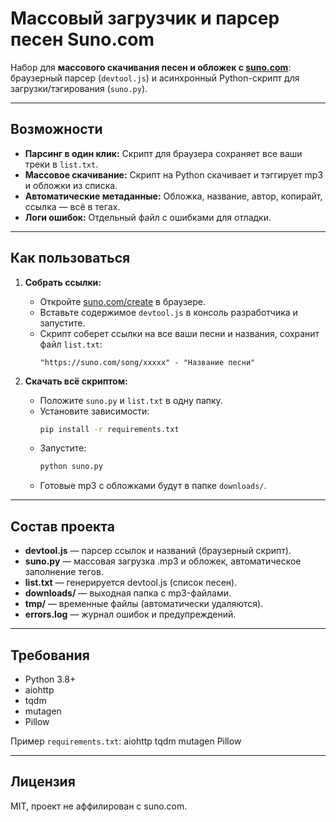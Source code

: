 # Массовый загрузчик и парсер песен Suno.com

Набор для **массового скачивания песен и обложек с [suno.com](https://suno.com/create)**:  
браузерный парсер (`devtool.js`) и асинхронный Python-скрипт для загрузки/тэгирования (`suno.py`).

---

## Возможности

- **Парсинг в один клик:** Скрипт для браузера сохраняет все ваши треки в `list.txt`.
- **Массовое скачивание:** Скрипт на Python скачивает и тэггирует mp3 и обложки из списка.
- **Автоматические метаданные:** Обложка, название, автор, копирайт, ссылка — всё в тегах.
- **Логи ошибок:** Отдельный файл с ошибками для отладки.

---

## Как пользоваться

1. **Собрать ссылки:**
   - Откройте [suno.com/create](https://suno.com/create) в браузере.
   - Вставьте содержимое `devtool.js` в консоль разработчика и запустите.
   - Скрипт соберет ссылки на все ваши песни и названия, сохранит файл `list.txt`:
     ```
     "https://suno.com/song/xxxxx" - "Название песни"
     ```

2. **Скачать всё скриптом:**
   - Положите `suno.py` и `list.txt` в одну папку.
   - Установите зависимости:
     ```bash
     pip install -r requirements.txt
     ```
   - Запустите:
     ```bash
     python suno.py
     ```
   - Готовые mp3 с обложками будут в папке `downloads/`.

---

## Состав проекта

- **devtool.js** — парсер ссылок и названий (браузерный скрипт).
- **suno.py** — массовая загрузка .mp3 и обложек, автоматическое заполнение тегов.
- **list.txt** — генерируется devtool.js (список песен).
- **downloads/** — выходная папка с mp3-файлами.
- **tmp/** — временные файлы (автоматически удаляются).
- **errors.log** — журнал ошибок и предупреждений.

---

## Требования

- Python 3.8+
- aiohttp
- tqdm
- mutagen
- Pillow

Пример `requirements.txt`:
aiohttp
tqdm
mutagen
Pillow

---

## Лицензия

MIT, проект не аффилирован с suno.com.

